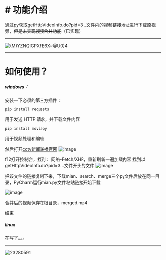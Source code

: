 
# # 功能介绍
通过py获取getHttpVideoInfo.do?pid=3...文件内的视频链接地址进行下载原视频，~~但是未实现视频合并功能~~（已实现）

------------


![(M$)YZNQIGPXF$E6X~@U0)4](https://github.com/mcmtYu/cctv_news_download/assets/68932312/8a13df81-5af9-410d-b88f-f44ad1cd4ea8)


------------


#  如何使用？
##### windows：
安装一下必须的第三方插件：

```shell
pip install requests

```
用于发送 HTTP 请求，并下载文件内容


```shell
pip install moviepy

```
用于视频处理和编辑


然后打开[cctv新闻联播官网](https://tv.cctv.com/lm/xwlb/?spm=C94212.P4YnMod9m2uD.EfOoEZcMXuiv.1 "cctv新闻联播官网")
![image](https://github.com/mcmtYu/cctv_news_download/assets/68932312/6428796a-3dc7-46b9-a222-01eb89bda9f3)


f12打开控制台，找到：
网络-Fetch/XHR，重新刷新一遍加载内容
找到以getHttpVideoInfo.do?pid=3...文件开头的文件
![image](https://github.com/mcmtYu/cctv_news_download/assets/68932312/06721f53-2005-4637-bea5-86fe3df17c72)


把该文件的链接复制下来，下载mian、search、merge三个py文件后放在同一目录，PyCharm运行mian.py文件粘贴链接开始下载

![image](https://github.com/mcmtYu/cctv_news_download/assets/68932312/e5621fc2-675d-40c6-97ce-e0d9c8df2293)

合并后的视频保存在根目录，merged.mp4

结束
##### linux
在写了。。。

------------


![23280591](https://github.com/mcmtYu/cctv_news_download/assets/68932312/9a785d9b-624a-4354-8046-c3f7e9518a2c)



